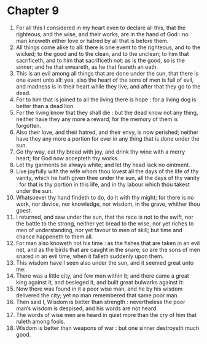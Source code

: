 # Chapter 9

1. For all this I considered in my heart even to declare all this, that the righteous, and the wise, and their works, are in the hand of God : no man knoweth either love or hatred by all that is before them.
2. All things come alike to all: there is one event to the righteous, and to the wicked; to the good and to the clean, and to the unclean; to him that sacrificeth, and to him that sacrificeth not: as is the good, so is the sinner; and he that sweareth, as he that feareth an oath.
3. This is an evil among all things that are done under the sun, that there is one event unto all: yea, also the heart of the sons of men is full of evil, and madness is in their heart while they live, and after that they go to the dead.
4. For to him that is joined to all the living there is hope : for a living dog is better than a dead lion.
5. For the living know that they shall die : but the dead know not any thing, neither have they any more a reward; for the memory of them is forgotten.
6. Also their love, and their hatred, and their envy, is now perished; neither have they any more a portion for ever in any thing that is done under the sun.
7. Go thy way, eat thy bread with joy, and drink thy wine with a merry heart; for God now accepteth thy works.
8. Let thy garments be always white; and let thy head lack no ointment.
9. Live joyfully with the wife whom thou lovest all the days of the life of thy vanity, which he hath given thee under the sun, all the days of thy vanity : for that is thy portion in this life, and in thy labour which thou takest under the sun.
10. Whatsoever thy hand findeth to do, do it with thy might; for there is no work, nor device, nor knowledge, nor wisdom, in the grave, whither thou goest.
11. I returned, and saw under the sun, that the race is not to the swift, nor the battle to the strong, neither yet bread to the wise, nor yet riches to men of understanding, nor yet favour to men of skill; but time and chance happeneth to them all.
12. For man also knoweth not his time : as the fishes that are taken in an evil net, and as the birds that are caught in the snare; so are the sons of men snared in an evil time, when it falleth suddenly upon them.
13. This wisdom have I seen also under the sun, and it seemed great unto me:
14. There was a little city, and few men within it; and there came a great king against it, and besieged it, and built great bulwarks against it:
15. Now there was found in it a poor wise man, and he by his wisdom delivered the city; yet no man remembered that same poor man.
16. Then said I, Wisdom is better than strength : nevertheless the poor man’s wisdom is despised, and his words are not heard.
17. The words of wise men are heard in quiet more than the cry of him that ruleth among fools.
18. Wisdom is better than weapons of war : but one sinner destroyeth much good.

